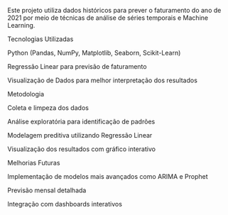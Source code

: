 Este projeto utiliza dados históricos para prever o faturamento do ano de 2021 por meio de técnicas de análise de séries temporais e Machine Learning.

Tecnologias Utilizadas

Python (Pandas, NumPy, Matplotlib, Seaborn, Scikit-Learn)

Regressão Linear para previsão de faturamento

Visualização de Dados para melhor interpretação dos resultados

Metodologia

Coleta e limpeza dos dados

Análise exploratória para identificação de padrões

Modelagem preditiva utilizando Regressão Linear

Visualização dos resultados com gráfico interativo

Melhorias Futuras

Implementação de modelos mais avançados como ARIMA e Prophet

Previsão mensal detalhada

Integração com dashboards interativos
